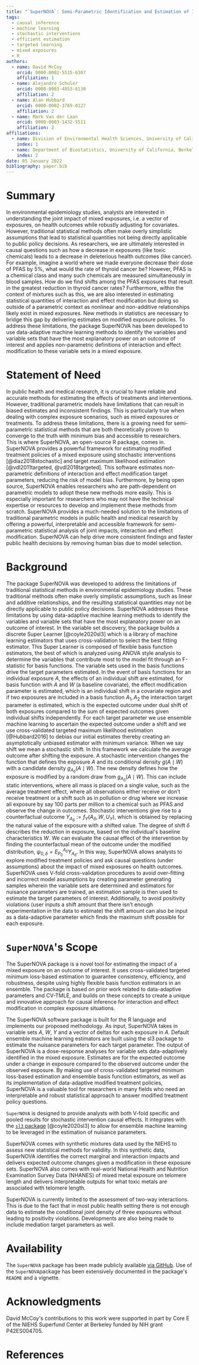 ```yaml
---
title: "`SuperNOVA`: Semi-Parametric Identification and Estimation of Interaction and Effect Modification in Mixed Exposures using Stochastic Interventions in `R`"
tags:
  - causal inference
  - machine learning
  - stochastic interventions
  - efficient estimation
  - targeted learning
  - mixed exposures
  - R
authors:
  - name: David McCoy
    orcid: 0000-0002-5515-6307
    affiliation: 1
  - name: Alejandro Schuler
    orcid: 0000-0003-4853-6130
    affiliation: 2
  - name: Alan Hubbard
    orcid: 0000-0002-3769-0127
    affiliation: 2
  - name: Mark Van der Laan
    orcid: 0000-0003-1432-5511
    affiliation: 2
affiliations:
  - name: Division of Environmental Health Sciences, University of California, Berkeley
    index: 1
  - name: Department of Biostatistics, University of California, Berkeley
    index: 2
date: 05 January 2022
bibliography: paper.bib
---
```


# Summary

In environmental epidemiology studies, analysts are interested in understanding the joint impact of mixed exposures, i.e. a vector of exposures, on health outcomes while robustly adjusting for covariates. However, traditional statistical methods often make overly simplistic assumptions that lead to statistical quantities not being directly applicable to public policy decisions. As researchers, we are ultimately interested in causal questions such as how a decrease in exposures (like toxic chemicals) leads to a decrease in deleterious health outcomes (like cancer). For example, imagine a world where we made everyone decrease their dose of PFAS by 5%, what would the rate of thyroid cancer be? However, PFAS is a chemical class and many such chemicals are measured simultaneously in blood samples. How do we find shifts among the PFAS exposures that result in the greatest reduction in thyroid cancer rates? Furthermore, within the context of mixtures such as this, we are also interested in estimating statistical quantities of interaction and effect modification but doing so outside of a parametric context as nonlinear and non-additive relationships likely exist in mixed exposures. New methods in statistics are necessary to bridge this gap by delivering estimates on modified exposure policies. To address these limitations, the package SuperNOVA has been developed to use data-adaptive machine learning methods to identify the variables and variable sets that have the most explanatory power on an outcome of interest and applies non-parametric definitions of interaction and effect modification to these variable sets in a mixed exposure.

# Statement of Need

In public health and medical research, it is crucial to have reliable and accurate methods for estimating the effects of treatments and interventions. However, traditional parametric models have limitations that can result in biased estimates and inconsistent findings. This is particularly true when dealing with complex exposure scenarios, such as mixed exposures or treatments. To address these limitations, there is a growing need for semi-parametric statistical methods that are both theoretically proven to converge to the truth with minimum bias and accessible to researchers. This is where SuperNOVA, an open-source R package, comes in. SuperNOVA provides a powerful framework for estimating modified treatment policies of a mixed exposure using stochastic interventions [@diaz2018stochastic] and target maximum likelihood estimation [@vdl2011targeted, @vdl2018targeted]. This software estimates non-parametric definitions of interaction and effect modification target parameters, reducing the risk of model bias. Furthermore, by being open source, SuperNOVA enables researchers who are path-dependent on parametric models to adopt these new methods more easily. This is especially important for researchers who may not have the technical expertise or resources to develop and implement these methods from scratch. SuperNOVA provides a much-needed solution to the limitations of traditional parametric models in public health and medical research by offering a powerful, interpretable and accessible framework for semi-parametric statistical analysis of joint impacts, interaction and effect modification. SuperNOVA can help drive more consistent findings and faster public health decisions by removing human bias due to model selection. 

# Background

The package SuperNOVA was developed to address the limitations of traditional statistical methods in environmental epidemiology studies. These traditional methods often make overly simplistic assumptions, such as linear and additive relationships, and the resulting statistical quantities may not be directly applicable to public policy decisions. SuperNOVA addresses these limitations by using data-adaptive machine learning methods to identify the variables and variable sets that have the most explanatory power on an outcome of interest. In the variable set discovery, the package builds a discrete Super Learner [@coyle2020sl3] which is a library of machine learning estimators that uses cross-validation to select the best fitting estimator. This Super Learner is composed of flexible basis function estimators, the best of which is analyzed using ANOVA style analysis to determine the variables that contribute most to the model fit through an F-statistic for basis functions. The variable sets used in the basis functions drive the target parameters estimated. In the event of basis functions for an individual exposure $A$, the effects of an individual shift are estimated, for basis function with $A$ and $W$ (a baseline covariate), the effect modification parameter is estimated, which is an individual shift in a covariate region and if two exposures are included in a basis function $A_1, A_2$ the interaction target parameter is estimated, which is the expected outcome under dual shift of both exposures compared to the sum of expected outcomes given individual shifts independently. For each target parameter we use ensemble machine learning to ascertain the expected outcome under a shift and we use cross-validated targeted maximum likelihood estimation [@Hubbard2016] to debias our initial estimates thereby creating an asymptotically unbiased estimator with minimum variance. When we say shift we mean a stochastic shift. In this framework we calculate the average outcome after shifting the exposure. A stochastic intervention changes the function that defines the exposure $A$ and its conditional density $g(A \mid W)$ with a candidate density $g_{A_{\delta}}(A \mid W)$. The new density defines how the exposure is modified by a random draw from $g_{A_{\delta}}(A \mid W)$. This can include static interventions, where all mass is placed on a single value, such as the average treatment effect, where all observations either receive or don't receive treatment or a shift such as in pollution or drug where we increase all exposure by say 100 parts per million to a chemical such as PFAS and observe the change in outcomes. Stochastic interventions give rise to a counterfactual outcome $Y_{A_{\delta}} := f_Y(A_{\delta}, W, U_Y)$, which is obtained by replacing the natural value of the exposure with a shifted value. The degree of shift $\delta$ describes the reduction in exposure, based on the individual's baseline characteristics $W$. We can evaluate the causal effect of the intervention by finding the counterfactual mean of the outcome under the modified distribution, $\psi_{0, \delta} = E_{P_0}^{A_{\delta}}{Y_{A_{\delta}}}$. In this way, SuperNOVA allows analysts to explore modified treatment policies and ask causal questions (under assumptions) about the impact of mixed exposures on health outcomes. SuperNOVA uses V-fold cross-validation procedures to avoid over-fitting and incorrect model assumptions by creating parameter generating samples wherein the variable sets are determined and estimators for nuisance parameters are trained, an estimation sample is then used to estimate the target parameters of interest. Additionally, to avoid positivity violations (user inputs a shift amount that there isn't enough experimentation in the data to estimate) the shift amount can also be input as a data-adaptive parameter which finds the maximum shift possible for each exposure.

# `SuperNOVA`'s Scope

The SuperNOVA package is a novel tool for estimating the impact of a mixed exposure on an outcome of interest. It uses cross-validated targeted minimum loss-based estimation to guarantee consistency, efficiency, and robustness, despite using highly flexible basis function estimators in an ensemble. The package is based on prior work related to data-adaptive parameters and CV-TMLE, and builds on these concepts to create a unique and innovative approach for causal inference for interaction and effect modification in complex exposure situations.

The SuperNOVA software package is built for the R language and implements our proposed methodology. As input, SuperNOVA takes in variable sets $A$, $W$, $Y$ and a vector of deltas for each exposure in $A$. Default ensemble machine learning estimators are built using the sl3 package to estimate the nuisance parameters for each target parameter. The output of SuperNOVA is a dose-response analyses for variable sets data-adaptively identified in the mixed exposure. Estimates are for the expected outcome under a change in exposure compared to the observed outcome under the observed exposure. By making use of cross-validated targeted minimum loss-based estimation and ensemble basis function estimators, as well as its implementation of data-adaptive modified treatment policies, SuperNOVA is a valuable tool for researchers in many fields who need an interpretable and robust statistical approach to answer modified treatment policy questions.

`SuperNOVA` is designed to provide analysts with both V-fold specific and pooled results for stochastic intervention causal effects. It integrates with the [`sl3` package](https://github.com/tlverse/sl3) [@coyle2020sl3] to allow for ensemble machine learning to be leveraged in the estimation of nuisance parameters. 

SuperNOVA comes with synthetic mixtures data used by the NIEHS to assess new statistical methods for validiity. In this synthetic data, SuperNOVA identifies the correct marginal and interaction impacts and delivers expected outcome changes given a modification in these exposure sets. SuperNOVA also comes with real-world National Health and Nutrition Examination Survey Data (NHANES) of mixed metal exposure on telomere length and delivers interpretable outputs for what toxic metals are associated with telomere length. 

SuperNOVA is currently limited to the assessment of two-way interactions. This is due to the fact that in most public health setting there is not enough data to estimate the conditional joint density of three exposures without leading to positivity violations. Developments are also being made to include mediation target parameters as well.

# Availability

The `SuperNOVA` package has been made publicly available  [via GitHub](https://github.com/blind-contours/SuperNOVA). Use of the `SuperNOVA`package has been extensively documented in the package's `README` and a vignette. 


# Acknowledgments

David McCoy's contributions to this work were supported in part by Core E of the NIEHS Superfund Center at Berkeley funded by NIH grant P42ES004705.

# References

